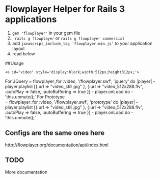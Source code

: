 # Flowplayer Helper for Rails 3 applications

1. `gem 'flowplayer'` in your gem file
2. ` rails g flowplayer` or `rails g flowplayer commercial`
3. add `javascript_include_tag 'flowplayer.min.js'` to your application layout
4. read below

##Usage

    <a id='video' style='display:block;width:512px;height312px;'>
    
  For JQuery
    = flowplayer_for :video, '/flowplayer.swf', 'jquery' do |player|
      - player.playlist [{:url => "video_still.jpg" }, {:url => "video_512x288.flv", :autoPlay => false, :autoBuffering => true }]
      - player.onLoad do
        - 'this.unmute();'
  For Prototype    
    = flowplayer_for :video, '/flowplayer.swf', 'prototype' do |player|
      - player.playlist [{:url => "video_still.jpg" }, {:url => "video_512x288.flv", :autoPlay => false, :autoBuffering => true }]
      - player.onLoad do
        - 'this.unmute();'
        
## Configs are the same ones here
  
  http://flowplayer.org/documentation/api/index.html

## TODO 
  More documentation